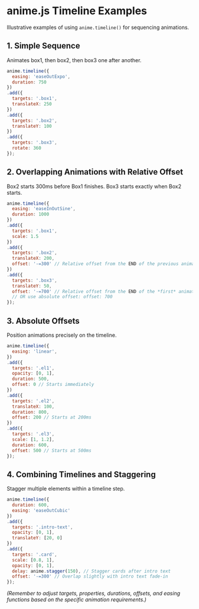 # anime.js Timeline Examples

Illustrative examples of using `anime.timeline()` for sequencing animations.

## 1. Simple Sequence

Animates box1, then box2, then box3 one after another.

```javascript
anime.timeline({
  easing: 'easeOutExpo',
  duration: 750
})
.add({
  targets: '.box1',
  translateX: 250
})
.add({
  targets: '.box2',
  translateY: 100
})
.add({
  targets: '.box3',
  rotate: 360
});
```

## 2. Overlapping Animations with Relative Offset

Box2 starts 300ms before Box1 finishes. Box3 starts exactly when Box2 starts.

```javascript
anime.timeline({
  easing: 'easeInOutSine',
  duration: 1000
})
.add({
  targets: '.box1',
  scale: 1.5
})
.add({
  targets: '.box2',
  translateX: 200,
  offset: '-=300' // Relative offset from the END of the previous animation
})
.add({
  targets: '.box3',
  translateY: 50,
  offset: '-=700' // Relative offset from the END of the *first* animation (1000ms - 300ms = 700ms)
  // OR use absolute offset: offset: 700
});
```

## 3. Absolute Offsets

Position animations precisely on the timeline.

```javascript
anime.timeline({
  easing: 'linear',
})
.add({
  targets: '.el1',
  opacity: [0, 1],
  duration: 500,
  offset: 0 // Starts immediately
})
.add({
  targets: '.el2',
  translateX: 100,
  duration: 800,
  offset: 200 // Starts at 200ms
})
.add({
  targets: '.el3',
  scale: [1, 1.2],
  duration: 600,
  offset: 500 // Starts at 500ms
});
```

## 4. Combining Timelines and Staggering

Stagger multiple elements within a timeline step.

```javascript
anime.timeline({
  duration: 600,
  easing: 'easeOutCubic'
})
.add({
  targets: '.intro-text',
  opacity: [0, 1],
  translateY: [20, 0]
})
.add({
  targets: '.card',
  scale: [0.8, 1],
  opacity: [0, 1],
  delay: anime.stagger(150), // Stagger cards after intro text
  offset: '-=300' // Overlap slightly with intro text fade-in
});
```

*(Remember to adjust targets, properties, durations, offsets, and easing functions based on the specific animation requirements.)*